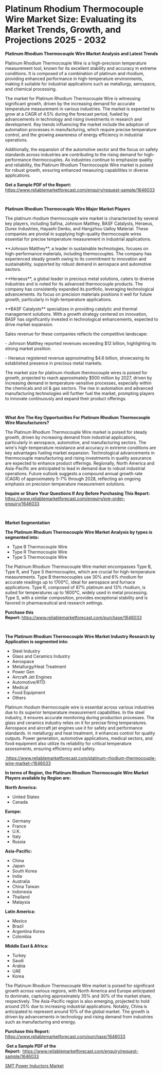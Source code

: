 <p><h1>Platinum Rhodium Thermocouple Wire Market Size: Evaluating its Market Trends, Growth, and Projections 2025 - 2032</h1></p><p><strong>Platinum Rhodium Thermocouple Wire Market Analysis and Latest Trends</strong></p>
<p><p>Platinum Rhodium Thermocouple Wire is a high-precision temperature measurement tool, known for its excellent stability and accuracy in extreme conditions. It is composed of a combination of platinum and rhodium, providing enhanced performance in high-temperature environments, making it suitable for industrial applications such as metallurgy, aerospace, and chemical processing.</p><p>The market for Platinum Rhodium Thermocouple Wire is witnessing significant growth, driven by the increasing demand for accurate temperature measurement in various industries. The market is expected to grow at a CAGR of 4.5% during the forecast period, fueled by advancements in technology and rising investments in research and development. Key trends influencing the market include the adoption of automation processes in manufacturing, which require precise temperature control, and the growing awareness of energy efficiency in industrial operations.</p><p>Additionally, the expansion of the automotive sector and the focus on safety standards across industries are contributing to the rising demand for high-performance thermocouples. As industries continue to emphasize quality and reliability, the Platinum Rhodium Thermocouple Wire market is poised for robust growth, ensuring enhanced measuring capabilities in diverse applications.</p></p>
<p><strong>Get a Sample PDF of the Report:&nbsp;</strong> <a href="https://www.reliablemarketforecast.com/enquiry/request-sample/1646033?utm_campaign=2452&utm_medium=2&utm_source=Github&utm_content=ia&utm_term=06042025&utm_id=platinum-rhodium-thermocouple-wire">https://www.reliablemarketforecast.com/enquiry/request-sample/1646033</a></p>
<p>&nbsp;</p>
<p><strong>Platinum Rhodium Thermocouple Wire Major Market Players</strong></p>
<p><p>The platinum rhodium thermocouple wire market is characterized by several key players, including Safina, Johnson Matthey, BASF Catalysts, Heraeus, Durex Industries, Hayashi Denko, and Hangzhou Ualloy Material. These companies are pivotal in supplying high-quality thermocouple wires essential for precise temperature measurement in industrial applications.</p><p>**Johnson Matthey**, a leader in sustainable technologies, focuses on high-performance materials, including thermocouples. The company has experienced steady growth owing to its commitment to innovation and sustainability, supported by robust demand in aerospace and automotive sectors. </p><p>**Heraeus**, a global leader in precious metal solutions, caters to diverse industries and is noted for its advanced thermocouple products. The company has consistently expanded its portfolio, leveraging technological advancements. Its focus on precision materials positions it well for future growth, particularly in high-temperature applications.</p><p>**BASF Catalysts** specializes in providing catalytic and thermal management solutions. With a growth strategy centered on innovation, BASF has significantly invested in technological enhancements, expected to drive market expansion. </p><p>Sales revenue for these companies reflects the competitive landscape: </p><p>- Johnson Matthey reported revenues exceeding $12 billion, highlighting its strong market position.</p><p>- Heraeus registered revenue approximating $4.6 billion, showcasing its established presence in precious metal markets.</p><p>The market size for platinum rhodium thermocouple wires is poised for growth, projected to reach approximately $500 million by 2027, driven by increasing demand in temperature-sensitive processes, especially within the chemicals and oil & gas sectors. The rise in automation and advanced manufacturing technologies will further fuel the market, prompting players to innovate continuously and expand their product offerings.</p></p>
<p>&nbsp;</p>
<p><strong>What Are The Key Opportunities For Platinum Rhodium Thermocouple Wire Manufacturers?</strong></p>
<p><p>The Platinum Rhodium Thermocouple Wire market is poised for steady growth, driven by increasing demand from industrial applications, particularly in aerospace, automotive, and manufacturing sectors. The wire's high-temperature resistance and accuracy in extreme conditions are key advantages fueling market expansion. Technological advancements in thermocouple manufacturing and rising investments in quality assurance are expected to enhance product offerings. Regionally, North America and Asia-Pacific are anticipated to lead in demand due to robust industrial operations. Future outlook suggests a compound annual growth rate (CAGR) of approximately 5-7% through 2028, reflecting an ongoing emphasis on precision temperature measurement solutions.</p></p>
<p><strong>Inquire or Share Your Questions If Any Before Purchasing This Report:</strong> <a href="https://www.reliablemarketforecast.com/enquiry/pre-order-enquiry/1646033?utm_campaign=2452&utm_medium=2&utm_source=Github&utm_content=ia&utm_term=06042025&utm_id=platinum-rhodium-thermocouple-wire">https://www.reliablemarketforecast.com/enquiry/pre-order-enquiry/1646033</a></p>
<p>&nbsp;</p>
<p><strong>Market Segmentation</strong></p>
<p><strong>The Platinum Rhodium Thermocouple Wire Market Analysis by types is segmented into:</strong></p>
<p><ul><li>Type B Thermocouple Wire</li><li>Type R Thermocouple Wire</li><li>Type S Thermocouple Wire</li></ul></p>
<p><p>The Platinum Rhodium Thermocouple Wire market encompasses Type B, Type R, and Type S thermocouples, which are crucial for high-temperature measurements. Type B thermocouples use 30% and 6% rhodium for accurate readings up to 1700°C, ideal for aerospace and furnace applications. Type R, composed of 87% platinum and 13% rhodium, is suited for temperatures up to 1600°C, widely used in metal processing. Type S, with a similar composition, provides exceptional stability and is favored in pharmaceutical and research settings.</p></p>
<p><strong>Purchase this Report:&nbsp;</strong><a href="https://www.reliablemarketforecast.com/purchase/1646033?utm_campaign=2452&utm_medium=2&utm_source=Github&utm_content=ia&utm_term=06042025&utm_id=platinum-rhodium-thermocouple-wire">https://www.reliablemarketforecast.com/purchase/1646033</a></p>
<p>&nbsp;</p>
<p><strong>The Platinum Rhodium Thermocouple Wire Market Industry Research by Application is segmented into:</strong></p>
<p><ul><li>Steel Industry</li><li>Glass and Ceramics Industry</li><li>Aerospace</li><li>Metallurgy/Heat Treatment</li><li>Power Gen</li><li>Aircraft Jet Engines</li><li>Automotive/RTD</li><li>Medical</li><li>Food Equipment</li><li>Others</li></ul></p>
<p><p>Platinum rhodium thermocouple wire is essential across various industries due to its superior temperature measurement capabilities. In the steel industry, it ensures accurate monitoring during production processes. The glass and ceramics industry relies on it for precise firing temperatures. Aerospace and aircraft jet engines use it for safety and performance standards. In metallurgy and heat treatment, it enhances control for quality outputs. Power generation, automotive applications, medical sectors, and food equipment also utilize its reliability for critical temperature assessments, ensuring efficiency and safety.</p></p>
<p><a href="https://www.reliablemarketforecast.com/platinum-rhodium-thermocouple-wire-market-r1646033?utm_campaign=2452&utm_medium=2&utm_source=Github&utm_content=ia&utm_term=06042025&utm_id=platinum-rhodium-thermocouple-wire">&nbsp;https://www.reliablemarketforecast.com/platinum-rhodium-thermocouple-wire-market-r1646033</a></p>
<p><strong>In terms of Region, the Platinum Rhodium Thermocouple Wire Market Players available by Region are:</strong></p>
<p>
    <p> <strong> North America: </strong>
        <ul>
            <li>United States</li>
            <li>Canada</li>
        </ul>
        </p> 
    <p> <strong> Europe: </strong>
        <ul>
            <li>Germany</li>
            <li>France</li>
            <li>U.K.</li>
            <li>Italy</li>
            <li>Russia</li>
        </ul>
        </p> 
    <p> <strong> Asia-Pacific: </strong>
        <ul>
            <li>China</li>
            <li>Japan</li>
            <li>South Korea</li>
            <li>India</li>
            <li>Australia</li>
            <li>China Taiwan</li>
            <li>Indonesia</li>
            <li>Thailand</li>
            <li>Malaysia</li>
        </ul>
        </p> 
    <p> <strong> Latin America: </strong>
        <ul>
            <li>Mexico</li>
            <li>Brazil</li>
            <li>Argentina Korea</li>
            <li>Colombia</li>
        </ul>
        </p> 
    <p> <strong> Middle East & Africa: </strong>
        <ul>
            <li>Turkey</li>
            <li>Saudi</li>
            <li>Arabia</li>
            <li>UAE</li>
            <li>Korea</li>
        </ul>
    </p>
    </p>
<p><p>The Platinum Rhodium Thermocouple Wire market is poised for significant growth across various regions, with North America and Europe anticipated to dominate, capturing approximately 35% and 30% of the market share, respectively. The Asia-Pacific region is also emerging, projected to hold around 25% due to increasing industrial applications. Notably, China is anticipated to represent around 10% of the global market. The growth is driven by advancements in technology and rising demand from industries such as manufacturing and energy.</p></p>
<p><strong>Purchase this Report: </strong><a href="https://www.reliablemarketforecast.com/purchase/1646033?utm_campaign=2452&utm_medium=2&utm_source=Github&utm_content=ia&utm_term=06042025&utm_id=platinum-rhodium-thermocouple-wire">https://www.reliablemarketforecast.com/purchase/1646033</a></p>
<p>&nbsp;<strong>Get a Sample PDF of the Report:&nbsp;&nbsp;</strong><a href="https://www.reliablemarketforecast.com/enquiry/request-sample/1646033?utm_campaign=2452&utm_medium=2&utm_source=Github&utm_content=ia&utm_term=06042025&utm_id=platinum-rhodium-thermocouple-wire">https://www.reliablemarketforecast.com/enquiry/request-sample/1646033</a></p>
<p><strong></strong></p>
<p><p><a href="https://github.com/skerretflossie9297/Market-Research-Report-List-1/blob/main/smt-power-inductors-market.md?utm_campaign=2452&utm_medium=2&utm_source=Github&utm_content=ia&utm_term=06042025&utm_id=platinum-rhodium-thermocouple-wire">SMT Power Inductors Market</a></p></p>